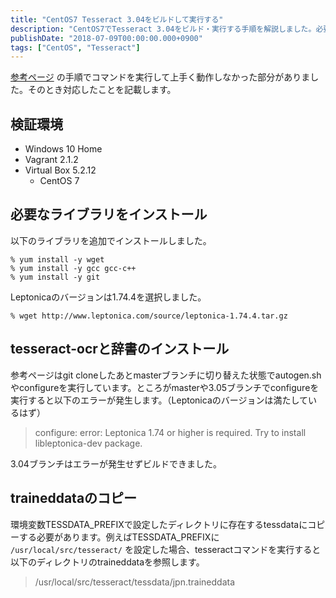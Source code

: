 ```yaml
---
title: "CentOS7 Tesseract 3.04をビルドして実行する"
description: "CentOS7でTesseract 3.04をビルド・実行する手順を解説しました。必要なライブラリのインストールやエラー回避、traineddataの設定方法を記載しました。"
publishDate: "2018-07-09T00:00:00.000+0900"
tags: ["CentOS", "Tesseract"]
---
```


[参考ページ](https://qiita.com/hatahata/items/4daddebb5e84ea575332) の手順でコマンドを実行して上手く動作しなかった部分がありました。そのとき対応したことを記載します。

## 検証環境

- Windows 10 Home
- Vagrant 2.1.2
- Virtual Box 5.2.12
  - CentOS 7

## 必要なライブラリをインストール

以下のライブラリを追加でインストールしました。

```shell
% yum install -y wget
% yum install -y gcc gcc-c++
% yum install -y git
```

Leptonicaのバージョンは1.74.4を選択しました。

```shell
% wget http://www.leptonica.com/source/leptonica-1.74.4.tar.gz
```

## tesseract-ocrと辞書のインストール

参考ページはgit cloneしたあとmasterブランチに切り替えた状態でautogen.shやconfigureを実行しています。ところがmasterや3.05ブランチでconfigureを実行すると以下のエラーが発生します。（Leptonicaのバージョンは満たしているはず）

> configure: error: Leptonica 1.74 or higher is required. Try to install libleptonica-dev package.

3.04ブランチはエラーが発生せずビルドできました。

## traineddataのコピー

環境変数TESSDATA_PREFIXで設定したディレクトリに存在するtessdataにコピーする必要があります。例えばTESSDATA_PREFIXに `/usr/local/src/tesseract/` を設定した場合、tesseractコマンドを実行すると以下のディレクトリのtraineddataを参照します。

> /usr/local/src/tesseract/tessdata/jpn.traineddata
